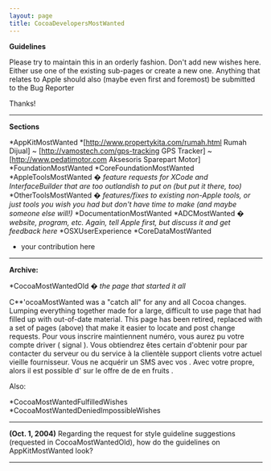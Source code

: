 ```yaml
---
layout: page
title: CocoaDevelopersMostWanted
---
```


**Guidelines**

Please try to maintain this in an orderly fashion. Don't add new wishes here. Either use one of the existing sub-pages or create a new one. Anything that relates to Apple should also (maybe even first and foremost) be submitted to the Bug Reporter

Thanks!

----

**Sections**


*AppKitMostWanted
*[http://www.propertykita.com/rumah.html Rumah Dijual] ~ [http://vamostech.com/gps-tracking GPS Tracker] ~ [http://www.pedatimotor.com Aksesoris Sparepart Motor]
*FoundationMostWanted
*CoreFoundationMostWanted
*AppleToolsMostWanted � *feature requests for XCode and InterfaceBuilder that are too outlandish to put on (but put it there, too)*
*OtherToolsMostWanted � *features/fixes to existing non-Apple tools, or just tools you wish you had but don't have time to make (and maybe someone else will!)*
*DocumentationMostWanted
*ADCMostWanted � *website, program, etc. Again, tell Apple first, but discuss it and get feedback here*
*OSXUserExperience
*CoreDataMostWanted
* your contribution here

----
**Archive:**

*CocoaMostWantedOld � *the page that started it all*

C**'ocoaMostWanted was a "catch all" for any and all Cocoa changes. Lumping everything together made for a large, difficult to use page that had filled up with out-of-date material. This page has been retired, replaced with a set of pages (above) that make it easier to locate and post change requests.
Pour vous inscrire maintiennent numéro, vous aurez pu votre compte driver ( signal ). Vous obtiendrez êtes certain d'obtenir pour par contacter du serveur ou du service à la clientèle support clients votre actuel vieille fournisseur. Vous ne acquérir un SMS avec vos . Avec votre propre, alors il est possible d' sur le offre de de en fruits .


Also:

*CocoaMostWantedFulfilledWishes 
*CocoaMostWantedDeniedImpossibleWishes


----
**(Oct. 1, 2004)** Regarding the request for style guideline suggestions (requested in CocoaMostWantedOld), how do the guidelines on AppKitMostWanted look?

----

